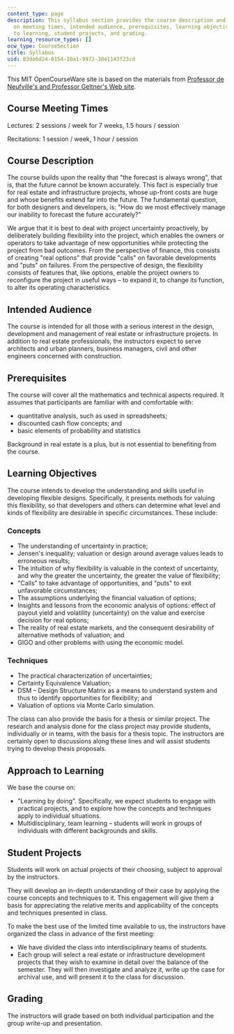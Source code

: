 ```yaml
---
content_type: page
description: This syllabus section provides the course description and information
  on meeting times, intended audience, prerequisites, learning objectives, approach
  to learning, student projects, and grading.
learning_resource_types: []
ocw_type: CourseSection
title: Syllabus
uid: 83da6d24-8154-10a1-9973-3041143f23cd
---
```


This MIT OpenCourseWare site is based on the materials from [Professor de Neufville's and Professor Geltner's Web site](https://ardent.mit.edu/).

Course Meeting Times
--------------------

Lectures: 2 sessions / week for 7 weeks, 1.5 hours / session

Recitations: 1 session / week, 1 hour / session

Course Description
------------------

The course builds upon the reality that "the forecast is always wrong", that is, that the future cannot be known accurately. This fact is especially true for real estate and infrastructure projects, whose up-front costs are huge and whose benefits extend far into the future. The fundamental question, for both designers and developers, is: "How do we most effectively manage our inability to forecast the future accurately?"

We argue that it is best to deal with project uncertainty proactively, by deliberately building flexibility into the project, which enables the owners or operators to take advantage of new opportunities while protecting the project from bad outcomes. From the perspective of finance, this consists of creating "real options" that provide "calls" on favorable developments and "puts" on failures. From the perspective of design, the flexibility consists of features that, like options, enable the project owners to reconfigure the project in useful ways – to expand it, to change its function, to alter its operating characteristics.

Intended Audience
-----------------

The course is intended for all those with a serious interest in the design, development and management of real estate or infrastructure projects. In addition to real estate professionals, the instructors expect to serve architects and urban planners, business managers, civil and other engineers concerned with construction.

Prerequisites
-------------

The course will cover all the mathematics and technical aspects required. It assumes that participants are familiar with and comfortable with:

*   quantitative analysis, such as used in spreadsheets;
*   discounted cash flow concepts; and
*   basic elements of probability and statistics

Background in real estate is a plus, but is not essential to benefiting from the course.

Learning Objectives
-------------------

The course intends to develop the understanding and skills useful in developing flexible designs. Specifically, it presents methods for valuing this flexibility, so that developers and others can determine what level and kinds of flexibility are desirable in specific circumstances. These include:

### Concepts

*   The understanding of uncertainty in practice;
*   Jensen's inequality; valuation or design around average values leads to erroneous results;
*   The intuition of why flexibility is valuable in the context of uncertainty, and why the greater the uncertainty, the greater the value of flexibility;
*   "Calls" to take advantage of opportunities, and "puts" to exit unfavorable circumstances;
*   The assumptions underlying the financial valuation of options;
*   Insights and lessons from the economic analysis of options: effect of payout yield and volatility (uncertainty) on the value and exercise decision for real options;
*   The reality of real estate markets, and the consequent desirability of alternative methods of valuation; and
*   GIGO and other problems with using the economic model.

### Techniques

*   The practical characterization of uncertainties;
*   Certainty Equivalence Valuation;
*   DSM – Design Structure Matrix as a means to understand system and thus to identify opportunities for flexibility; and
*   Valuation of options via Monte Carlo simulation.

The class can also provide the basis for a thesis or similar project. The research and analysis done for the class project may provide students, individually or in teams, with the basis for a thesis topic. The instructors are certainly open to discussions along these lines and will assist students trying to develop thesis proposals.

Approach to Learning
--------------------

We base the course on:

*   "Learning by doing". Specifically, we expect students to engage with practical projects, and to explore how the concepts and techniques apply to individual situations.
*   Multidisciplinary, team learning – students will work in groups of individuals with different backgrounds and skills.

Student Projects
----------------

Students will work on actual projects of their choosing, subject to approval by the instructors.

They will develop an in-depth understanding of their case by applying the course concepts and techniques to it. This engagement will give them a basis for appreciating the relative merits and applicability of the concepts and techniques presented in class.

To make the best use of the limited time available to us, the instructors have organized the class in advance of the first meeting:

*   We have divided the class into interdisciplinary teams of students.
*   Each group will select a real estate or infrastructure development projects that they wish to examine in detail over the balance of the semester. They will then investigate and analyze it, write up the case for archival use, and will present it to the class for discussion.

Grading
-------

The instructors will grade based on both individual participation and the group write-up and presentation.